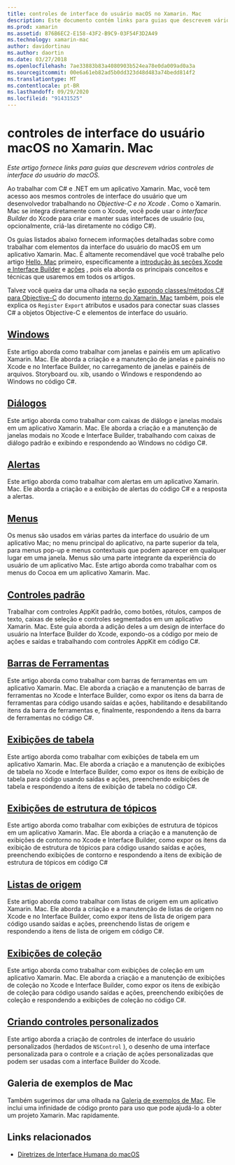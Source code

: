 ```yaml
---
title: controles de interface do usuário macOS no Xamarin. Mac
description: Este documento contém links para guias que descrevem vários controles de interface do usuário disponíveis para desenvolvedores do Xamarin. Mac. O conteúdo vinculado dá uma olhada no Windows, caixas de diálogo, alertas, menus, barras de ferramentas, exibições de tabela, exibições de estrutura de tópicos e muito mais.
ms.prod: xamarin
ms.assetid: 876B6EC2-E158-43F2-B9C9-03F54F3D2A49
ms.technology: xamarin-mac
author: davidortinau
ms.author: daortin
ms.date: 03/27/2018
ms.openlocfilehash: 7ae33883b83a4080903b524ea78e0da009ad0a3a
ms.sourcegitcommit: 00e6a61eb82ad5b0dd323d48d483a74bedd814f2
ms.translationtype: MT
ms.contentlocale: pt-BR
ms.lasthandoff: 09/29/2020
ms.locfileid: "91431525"
---
```

# <a name="macos-user-interface-controls-in-xamarinmac"></a>controles de interface do usuário macOS no Xamarin. Mac

_Este artigo fornece links para guias que descrevem vários controles de interface do usuário do macOS._

Ao trabalhar com C# e .NET em um aplicativo Xamarin. Mac, você tem acesso aos mesmos controles de interface do usuário que um desenvolvedor trabalhando no *Objective-C e no* *Xcode* . Como o Xamarin. Mac se integra diretamente com o Xcode, você pode usar o _interface Builder_ do Xcode para criar e manter suas interfaces de usuário (ou, opcionalmente, criá-las diretamente no código C#).

Os guias listados abaixo fornecem informações detalhadas sobre como trabalhar com elementos da interface do usuário do macOS em um aplicativo Xamarin. Mac. É altamente recomendável que você trabalhe pelo artigo [Hello, Mac](~/mac/get-started/hello-mac.md) primeiro, especificamente a [introdução às seções Xcode e Interface Builder](~/mac/get-started/hello-mac.md#introduction-to-xcode-and-interface-builder) e [ações](~/mac/get-started/hello-mac.md#outlets-and-actions) , pois ela aborda os principais conceitos e técnicas que usaremos em todos os artigos.

Talvez você queira dar uma olhada na seção [expondo classes/métodos C# para Objective-C](~/mac/internals/how-it-works.md#exposing-c-classes--methods-to-objective-c) do documento [interno do Xamarin. Mac](~/mac/internals/how-it-works.md) também, pois ele explica os `Register` `Export` atributos e usados para conectar suas classes C# a objetos Objective-C e elementos de interface do usuário.

## <a name="windows"></a>[Windows](~/mac/user-interface/window.md)

Este artigo aborda como trabalhar com janelas e painéis em um aplicativo Xamarin. Mac. Ele aborda a criação e a manutenção de janelas e painéis no Xcode e no Interface Builder, no carregamento de janelas e painéis de arquivos. Storyboard ou. xib, usando o Windows e respondendo ao Windows no código C#.

## <a name="dialogs"></a>[Diálogos](~/mac/user-interface/dialog.md)

Este artigo aborda como trabalhar com caixas de diálogo e janelas modais em um aplicativo Xamarin. Mac. Ele aborda a criação e a manutenção de janelas modais no Xcode e Interface Builder, trabalhando com caixas de diálogo padrão e exibindo e respondendo ao Windows no código C#.

## <a name="alerts"></a>[Alertas](~/mac/user-interface/alert.md)

Este artigo aborda como trabalhar com alertas em um aplicativo Xamarin. Mac. Ele aborda a criação e a exibição de alertas do código C# e a resposta a alertas.

## <a name="menus"></a>[Menus](~/mac/user-interface/menu.md)

Os menus são usados em várias partes da interface do usuário de um aplicativo Mac; no menu principal do aplicativo, na parte superior da tela, para menus pop-up e menus contextuais que podem aparecer em qualquer lugar em uma janela. Menus são uma parte integrante da experiência do usuário de um aplicativo Mac. Este artigo aborda como trabalhar com os menus do Cocoa em um aplicativo Xamarin. Mac.

## <a name="standard-controls"></a>[Controles padrão](~/mac/user-interface/standard-controls.md)

Trabalhar com controles AppKit padrão, como botões, rótulos, campos de texto, caixas de seleção e controles segmentados em um aplicativo Xamarin. Mac. Este guia aborda a adição deles a um design de interface do usuário na Interface Builder do Xcode, expondo-os a código por meio de ações e saídas e trabalhando com controles AppKit em código C#.

## <a name="toolbars"></a>[Barras de Ferramentas](~/mac/user-interface/toolbar.md)

Este artigo aborda como trabalhar com barras de ferramentas em um aplicativo Xamarin. Mac. Ele aborda a criação e a manutenção de barras de ferramentas no Xcode e Interface Builder, como expor os itens da barra de ferramentas para código usando saídas e ações, habilitando e desabilitando itens da barra de ferramentas e, finalmente, respondendo a itens da barra de ferramentas no código C#.

## <a name="table-views"></a>[Exibições de tabela](~/mac/user-interface/table-view.md)

Este artigo aborda como trabalhar com exibições de tabela em um aplicativo Xamarin. Mac. Ele aborda a criação e a manutenção de exibições de tabela no Xcode e Interface Builder, como expor os itens de exibição de tabela para código usando saídas e ações, preenchendo exibições de tabela e respondendo a itens de exibição de tabela no código C#.

## <a name="outline-views"></a>[Exibições de estrutura de tópicos](~/mac/user-interface/outline-view.md)

Este artigo aborda como trabalhar com exibições de estrutura de tópicos em um aplicativo Xamarin. Mac. Ele aborda a criação e a manutenção de exibições de contorno no Xcode e Interface Builder, como expor os itens da exibição de estrutura de tópicos para código usando saídas e ações, preenchendo exibições de contorno e respondendo a itens de exibição de estrutura de tópicos em código C#

## <a name="source-lists"></a>[Listas de origem](~/mac/user-interface/source-list.md)

Este artigo aborda como trabalhar com listas de origem em um aplicativo Xamarin. Mac. Ele aborda a criação e a manutenção de listas de origem no Xcode e no Interface Builder, como expor itens de lista de origem para código usando saídas e ações, preenchendo listas de origem e respondendo a itens de lista de origem em código C#.

## <a name="collection-views"></a>[Exibições de coleção](~/mac/user-interface/collection-view.md)

Este artigo aborda como trabalhar com exibições de coleção em um aplicativo Xamarin. Mac. Ele aborda a criação e a manutenção de exibições de coleção no Xcode e Interface Builder, como expor os itens de exibição de coleção para código usando saídas e ações, preenchendo exibições de coleção e respondendo a exibições de coleção no código C#.

## <a name="creating-custom-controls"></a>[Criando controles personalizados](~/mac/user-interface/custom-controls.md)

Este artigo aborda a criação de controles de interface do usuário personalizados (herdados de `NSControl` ), o desenho de uma interface personalizada para o controle e a criação de ações personalizadas que podem ser usadas com a interface Builder do Xcode.

## <a name="mac-samples-gallery"></a>Galeria de exemplos de Mac

Também sugerimos dar uma olhada na [Galeria de exemplos de Mac](/samples/browse/?products=xamarin&term=Xamarin.Mac). Ele inclui uma infinidade de código pronto para uso que pode ajudá-lo a obter um projeto Xamarin. Mac rapidamente.

## <a name="related-links"></a>Links relacionados

- [Diretrizes de Interface Humana do macOS](https://developer.apple.com/macos/human-interface-guidelines/overview/themes/)